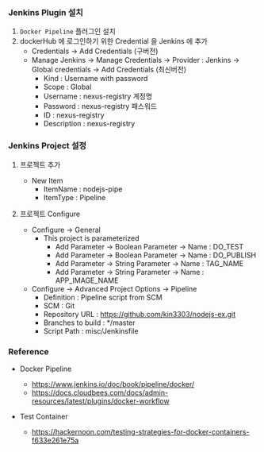### Jenkins Plugin 설치

1. `Docker Pipeline` 플러그인 설치
2. dockerHub 에 로그인하기 위한 Credential 을 Jenkins 에 추가
    - Credentials -> Add Credentials (구버전)
    - Manage Jenkins -> Manage Credentials -> Provider : Jenkins -> Global credentials  -> Add Credentials (최신버전)
        - Kind : Username with password
        - Scope : Global
        - Username : nexus-registry 계정명
        - Password : nexus-registry 패스워드
        - ID : nexus-registry
        - Description : nexus-registry
        
### Jenkins Project 설정

1. 프로젝트 추가
    - New Item
        - ItemName : nodejs-pipe
        - ItemType : Pipeline

2. 프로젝트 Configure
    - Configure -> General
       - This project is parameterized
         - Add Parameter -> Boolean Parameter -> Name : DO_TEST
         - Add Parameter -> Boolean Parameter -> Name : DO_PUBLISH
         - Add Parameter -> String Parameter -> Name : TAG_NAME  
         - Add Parameter -> String Parameter -> Name : APP_IMAGE_NAME  
    - Configure -> Advanced Project Options -> Pipeline
        - Definition : Pipeline script from SCM
        - SCM : Git
        - Repository URL : https://github.com/kin3303/nodejs-ex.git
        - Branches to build : */master
        - Script Path : misc/Jenkinsfile

### Reference

- Docker Pipeline 
  - https://www.jenkins.io/doc/book/pipeline/docker/
  - https://docs.cloudbees.com/docs/admin-resources/latest/plugins/docker-workflow
  
- Test Container
  - https://hackernoon.com/testing-strategies-for-docker-containers-f633e261e75a
